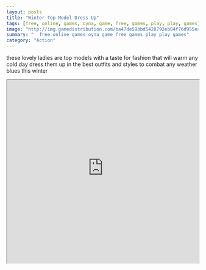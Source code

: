 ```yaml
---
layout: posts
title: "Winter Top Model Dress Up"
tags: [free, online, games, oyna, game, free, games, play, play, games]
image: "http://img.gamedistribution.com/ba47de59bbd5428792eb84f76d955ea5.jpg"
summary: "  free online games oyna game free games play play games"
category: "Action"
---
```


these lovely ladies are top models with a taste for fashion that will warm any cold day dress them up in the best outfits and styles to combat any weather blues this winter

<iframe width="100%" height="480px;" src="http://html5.gamedistribution.com/ba47de59bbd5428792eb84f76d955ea5/"></iframe>